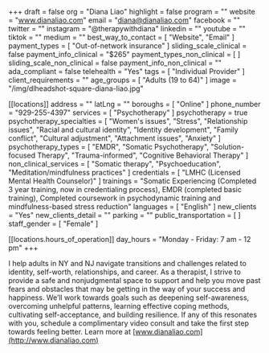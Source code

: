 +++
draft = false
org = "Diana Liao"
highlight = false
program = ""
website = "www.dianaliao.com"
email = "diana@dianaliao.com"
facebook = ""
twitter = ""
instagram = "@therapywithdiana"
linkedin = ""
youtube = ""
tiktok = ""
medium = ""
best_way_to_contact = [ "Website", "Email" ]
payment_types = [ "Out-of-network insurance" ]
sliding_scale_clinical = false
payment_info_clinical = "$265"
payment_types_non_clinical = [ ]
sliding_scale_non_clinical = false
payment_info_non_clinical = ""
ada_compliant = false
telehealth = "Yes"
tags = [ "Individual Provider" ]
client_requirements = ""
age_groups = [ "Adults (19 to 64)" ]
image = "/img/dlheadshot-square-diana-liao.jpg"

[[locations]]
address = ""
latLng = ""
boroughs = [ "Online" ]
phone_number = "929-255-4397"
services = [ "Psychotherapy" ]
psychotherapy = true
psychotherapy_specialties = [
  "Women's issues",
  "Stress",
  "Relationship issues",
  "Racial and cultural identity",
  "Identity development",
  "Family conflict",
  "Cultural adjustment",
  "Attachment issues",
  "Anxiety"
]
psychotherapy_types = [
  "EMDR",
  "Somatic Psychotherapy",
  "Solution-focused Therapy",
  "Trauma-informed",
  "Cognitive Behavioral Therapy"
]
non_clinical_services = [
  "Somatic therapy",
  "Psychoeducation",
  "Meditation/mindfulness practices"
]
credentials = [ "LMHC (Licensed Mental Health Counselor)" ]
trainings = "Somatic Experiencing (Completed 3 year training, now in credentialing process), EMDR (completed basic training), Completed coursework in psychodynamic training and mindfulness-based stress reduction"
languages = [ "English" ]
new_clients = "Yes"
new_clients_detail = ""
parking = ""
public_transportation = [ ]
staff_gender = [ "Female" ]

  [[locations.hours_of_operation]]
  day_hours = "Monday - Friday: 7 am - 12 pm"
+++

I help adults in NY and NJ navigate transitions and challenges related to identity, self-worth, relationships, and career. As a therapist, I strive to provide a safe and nonjudgmental space to support and help you move past fears and obstacles that may be getting in the way of your success and happiness. We’ll work towards goals such as deepening self-awareness, overcoming unhelpful patterns, learning effective coping methods, cultivating self-acceptance, and building resilience. If any of this resonates with you, schedule a complimentary video consult and take the first step towards feeling better. Learn more at [www.dianaliao.com](http://www.dianaliao.com)
